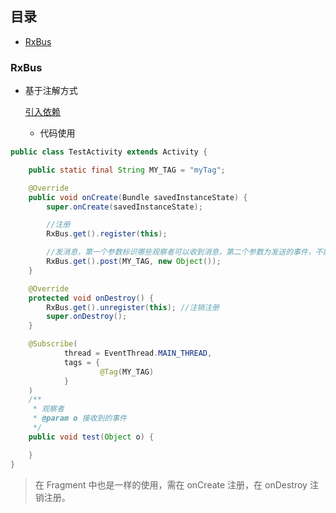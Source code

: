## 目录

- [RxBus](#rxbus)







### RxBus

- 基于注解方式

  [引入依赖](https://github.com/AndroidKnife/RxBus)

  - 代码使用

```Java
public class TestActivity extends Activity {

    public static final String MY_TAG = "myTag";

    @Override
    public void onCreate(Bundle savedInstanceState) {
        super.onCreate(savedInstanceState);

        //注册
        RxBus.get().register(this);

        //发消息，第一个参数标识哪些观察者可以收到消息，第二个参数为发送的事件，不能为基本类型
        RxBus.get().post(MY_TAG, new Object());
    }

    @Override
    protected void onDestroy() {
        RxBus.get().unregister(this); //注销注册
        super.onDestroy();
    }

    @Subscribe(
            thread = EventThread.MAIN_THREAD,
            tags = {
                    @Tag(MY_TAG)
            }
    )
    /**
     * 观察者
     * @param o 接收到的事件
     */
    public void test(Object o) {

    }
}
```

> 在 Fragment 中也是一样的使用，需在 onCreate 注册，在 onDestroy 注销注册。